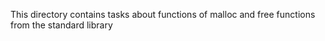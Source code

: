 This directory contains tasks about functions of malloc and free functions from the standard library
